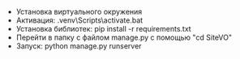+ Установка виртуального окружения
+ Активация: .venv\Scripts\activate.bat
+ Установка библиотек: pip install -r requirements.txt
+ Перейти в папку с файлом manage.py с помощью "cd SiteVO"
+ Запуск: python manage.py runserver
